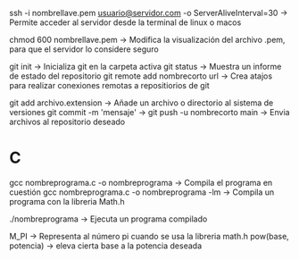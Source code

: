 ssh -i nombrellave.pem usuario@servidor.com -o ServerAliveInterval=30 -> Permite acceder al servidor desde la terminal de linux o macos

chmod 600 nombrellave.pem -> Modifica la visualización del archivo .pem, para que el servidor lo considere seguro



git init -> Inicializa git en la carpeta activa
git status -> Muestra un informe de estado del repositorio
git remote add nombrecorto url -> Crea atajos para realizar conexiones remotas a repositiorios de git

git add archivo.extension -> Añade un archivo o directorio al sistema de versiones
git commit -m 'mensaje' -> 
git push -u nombrecorto main -> Envia archivos al repositorio deseado

# C
gcc nombreprograma.c -o nombreprograma -> Compila el programa en cuestión
gcc nombreprograma.c -o nombreprograma -lm -> Compila un programa con  la libreria Math.h

./nombreprograma -> Ejecuta un programa compilado

M_PI -> Representa al número pi cuando se usa la libreria math.h
pow(base, potencia) -> eleva cierta base a la potencia deseada


